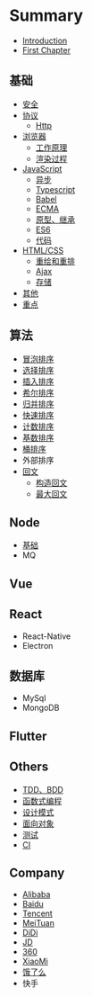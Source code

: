 # Summary

* [Introduction](README.md)
* [First Chapter](chapter1.md)

## 基础

* [安全](/base/security/README.md)
* [协议](/base/protocol/README.md)
  * [Http](base/protocol/http.md)
* [浏览器](/base/browser/README.md)
  * [工作原理](/base/browser/liu-lan-qi-gong-zuo-yuan-li.md)
  * [渲染过程](/base/browser/xuan-ran-guo-cheng.md)
* [JavaScript](/base/javascript/README.md)
  * [异步](/base/javascript/async.md)
  * [Typescript](/base/javascript/typescript.md)
  * [Babel](/base/javascript/babel.md)
  * [ECMA](/base/javascript/ecma.md)
  * [原型、继承](base/javascript/yuan-xing-3001-ji-cheng.md)
  * [ES6](base/javascript/es6.md)
  * [代码](base/javascript/dai-ma.md)
* [HTML/CSS](/base/css/README.md)
  * [重绘和重排](base/css/zhong-hui-he-zhong-pai.md)
  * [Ajax](base/css/ajax.md)
  * [存储](base/css/storage.md)
* [其他](/base/others/README.md)
* [重点](base/security/zhong-dian.md)

## 算法

* [冒泡排序](suan-fa/mao-pao-pai-xu.md)
* [选择排序](suan-fa/xuan-ze-pai-xu.md)
* [插入排序](suan-fa/cha-ru-pai-xu.md)
* [希尔排序](suan-fa/xi-er-pai-xu.md)
* [归并排序](suan-fa/gui-bing-pai-xu.md)
* [快速排序](suan-fa/kuai-su-pai-xu.md)
* [计数排序](suan-fa/ji-shu-pai-xu.md)
* [基数排序](/suan-fa/RadixSort.md)
* [桶排序](suan-fa/tong-pai-xu.md)
* 外部排序
* [回文](suan-fa/hui-wen.md)
  * [构造回文](/suan-fa/plalindrome/gou-zao-hui-wen.md)
  * [最大回文](suan-fa/plalindrome/zui-da-hui-wen.md)

## Node

* [基础](/node/README.md)
* MQ

## Vue

## React

* React-Native
* Electron

## 数据库

* MySql
* MongoDB

## Flutter

## Others

* [TDD、BDD](/others/tdd.md)
* [函数式编程](/others/functional.md)
* [设计模式](/others/design_mode.md)
* [面向对象](/others/oop.md)
* [测试](/others/test.md)
* [CI](others/ci.md)

## Company

* [Alibaba](/Company/Alibaba.md)
* [Baidu](Company/baidu.md)
* [Tencent](Company/tencent.md)
* [MeiTuan](Company/meituan.md)
* [DiDi](Company/didi.md)
* [JD](Company/jd.md)
* [360](Company/360.md)
* [XiaoMi](Company/xiaomi.md)
* [饿了么](Company/e-le-yao.md)
* 快手

